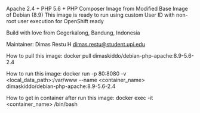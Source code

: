Apache 2.4 + PHP 5.6 + PHP Composer Image from Modified Base Image of Debian (8.9)
This image is ready to run using custom User ID with non-root user execution for OpenShift ready

Build with love from Gegerkalong, Bandung, Indonesia

Maintainer:
Dimas Restu H <dimas.restu@student.upi.edu>


How to pull this image:
docker pull dimaskiddo/debian-php-apache:8.9-5.6-2.4


How to run this image:
docker run -p 80:8080 -v <local_data_path>:/var/www --name <container_name> dimaskiddo/debian-php-apache:8.9-5.6-2.4


How to get in container after run this image:
docker exec -it <container_name> /bin/bash
